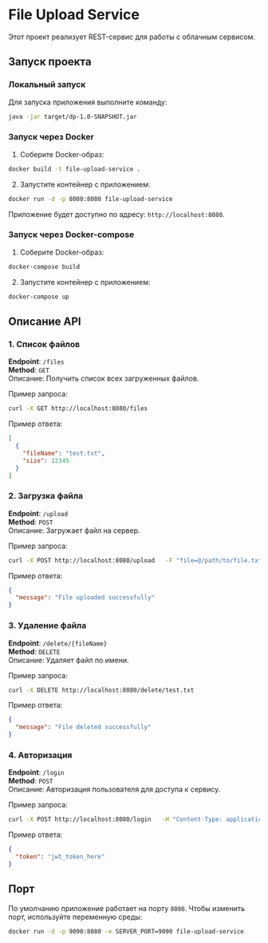 
# File Upload Service

Этот проект реализует REST-сервис для работы с облачным сервисом.

## Запуск проекта

### Локальный запуск
Для запуска приложения выполните команду:

```bash
java -jar target/dp-1.0-SNAPSHOT.jar
```

### Запуск через Docker

1. Соберите Docker-образ:

```bash
docker build -t file-upload-service .
```

2. Запустите контейнер с приложением:

```bash
docker run -d -p 8080:8080 file-upload-service
```

Приложение будет доступно по адресу: `http://localhost:8080`.

### Запуск через Docker-compose

1. Соберите Docker-образ:

```bash
docker-compose build
```

2. Запустите контейнер с приложением:

```bash
docker-compose up
```

## Описание API

### 1. Список файлов
**Endpoint**: `/files`  
**Method**: `GET`  
Описание: Получить список всех загруженных файлов.

Пример запроса:

```bash
curl -X GET http://localhost:8080/files
```

Пример ответа:

```json
[
  {
    "fileName": "test.txt",
    "size": 12345
  }
]
```

### 2. Загрузка файла
**Endpoint**: `/upload`  
**Method**: `POST`  
Описание: Загружает файл на сервер.

Пример запроса:

```bash
curl -X POST http://localhost:8080/upload   -F "file=@/path/to/file.txt"
```

Пример ответа:

```json
{
  "message": "File uploaded successfully"
}
```

### 3. Удаление файла
**Endpoint**: `/delete/{fileName}`  
**Method**: `DELETE`  
Описание: Удаляет файл по имени.

Пример запроса:

```bash
curl -X DELETE http://localhost:8080/delete/test.txt
```

Пример ответа:

```json
{
  "message": "File deleted successfully"
}
```

### 4. Авторизация
**Endpoint**: `/login`  
**Method**: `POST`  
Описание: Авторизация пользователя для доступа к сервису.

Пример запроса:

```bash
curl -X POST http://localhost:8080/login   -H "Content-Type: application/json"   -d '{"username": "user", "password": "password"}'
```

Пример ответа:

```json
{
  "token": "jwt_token_here"
}
```

## Порт

По умолчанию приложение работает на порту `8080`. Чтобы изменить порт, используйте переменную среды:

```bash
docker run -d -p 9090:8080 -e SERVER_PORT=9090 file-upload-service
```
